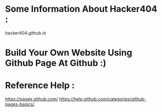 # Some Information About Hacker404 :
hacker404.github.io
# Build Your Own Website Using Github Page At Github :)
# Reference Help : 
https://pages.github.com/
https://help.github.com/categories/github-pages-basics/
